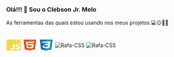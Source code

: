 ### Olá!!! 👋 Sou o Clebson Jr. Melo





As ferramentas das quais estou usando nos meus projetos.💻😉👨‍💻
<div style="display: inline_block"><br>
 <img align="center" alt="Rafa-Js" height="30" width="40" src="https://raw.githubusercontent.com/devicons/devicon/master/icons/javascript/javascript-plain.svg">
 <img align="center" alt="Rafa-HTML" height="30" width="40" src="https://raw.githubusercontent.com/devicons/devicon/master/icons/html5/html5-original.svg">
 <img align="center" alt="Rafa-CSS" height="30" width="40" src="https://raw.githubusercontent.com/devicons/devicon/master/icons/css3/css3-original.svg">
 <img align="center" alt="Rafa-CSS" height="40" width="60"src="https://cdn.jsdelivr.net/gh/devicons/devicon/icons/php/php-original.svg"/>
  <img align="center" alt="Rafa-CSS" height="40" width="60"src="https://cdn.jsdelivr.net/gh/devicons/devicon/icons/java/java-original.svg"/>

          
 
  
  
 

